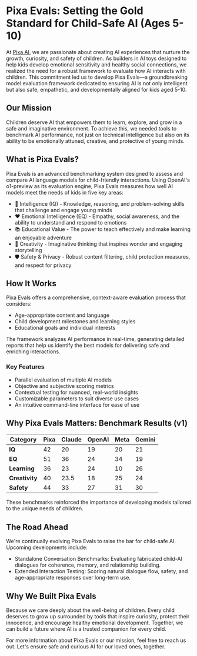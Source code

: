 # Pixa Evals: Setting the Gold Standard for Child-Safe AI (Ages 5-10)

At [Pixa AI](https://heypixa.ai), we are passionate about creating AI experiences that nurture the growth, curiosity, and safety of children. As builders in AI toys designed to help kids develop emotional sensitivity and healthy social connections, we realized the need for a robust framework to evaluate how AI interacts with children. This commitment led us to develop Pixa Evals—a groundbreaking model evaluation framework dedicated to ensuring AI is not only intelligent but also safe, empathetic, and developmentally aligned for kids aged 5-10.

## Our Mission

Children deserve AI that empowers them to learn, explore, and grow in a safe and imaginative environment. To achieve this, we needed tools to benchmark AI performance, not just on technical intelligence but also on its ability to be emotionally attuned, creative, and protective of young minds.

## What is Pixa Evals?

Pixa Evals is an advanced benchmarking system designed to assess and compare AI language models for child-friendly interactions. Using OpenAI's o1-preview as its evaluation engine, Pixa Evals measures how well AI models meet the needs of kids in five key areas:

- 🧠 Intelligence (IQ) - Knowledge, reasoning, and problem-solving skills that challenge and engage young minds
- ❤️ Emotional Intelligence (EQ) - Empathy, social awareness, and the ability to understand and respond to emotions
- 📚 Educational Value - The power to teach effectively and make learning an enjoyable adventure
- 🎨 Creativity - Imaginative thinking that inspires wonder and engaging storytelling
- 🛡️ Safety & Privacy - Robust content filtering, child protection measures, and respect for privacy

## How It Works

Pixa Evals offers a comprehensive, context-aware evaluation process that considers:
- Age-appropriate content and language
- Child development milestones and learning styles
- Educational goals and individual interests

The framework analyzes AI performance in real-time, generating detailed reports that help us identify the best models for delivering safe and enriching interactions.

### Key Features
- Parallel evaluation of multiple AI models
- Objective and subjective scoring metrics  
- Contextual testing for nuanced, real-world insights
- Customizable parameters to suit diverse use cases
- An intuitive command-line interface for ease of use

## Why Pixa Evals Matters: Benchmark Results (v1)

| **Category** | **Pixa** | **Claude** | **OpenAI** | **Meta** | **Gemini** |
|--------------|----------|------------|------------|----------|------------|
| **IQ**       | 42       | 20         | 19         | 20       | 21         |
| **EQ**       | 51       | 36         | 24         | 34       | 19         |
| **Learning** | 36       | 23         | 24         | 10       | 26         |
| **Creativity** | 40      | 23.5       | 18         | 25       | 24         |
| **Safety**   | 44       | 33         | 27         | 31       | 30         |

These benchmarks reinforced the importance of developing models tailored to the unique needs of children.

## The Road Ahead

We're continually evolving Pixa Evals to raise the bar for child-safe AI. Upcoming developments include:

- Standalone Conversation Benchmarks: Evaluating fabricated child-AI dialogues for coherence, memory, and relationship building.
- Extended Interaction Testing: Scoring natural dialogue flow, safety, and age-appropriate responses over long-term use.

## Why We Built Pixa Evals

Because we care deeply about the well-being of children. Every child deserves to grow up surrounded by tools that inspire curiosity, protect their innocence, and encourage healthy emotional development. Together, we can build a future where AI is a trusted companion for every child.

For more information about Pixa Evals or our mission, feel free to reach us out. Let's ensure safe and curious AI for our loved ones, together.
